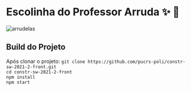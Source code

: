 # Escolinha do Professor Arruda :sparkles: :school_satchel:

![arrudelas](./assets/arruda.png)

## Build do Projeto

Após clonar o projeto:
`git clone https://github.com/pucrs-poli/constr-sw-2021-2-front.git`  
`cd constr-sw-2021-2-front`  
`npm install`  
`npm start`

